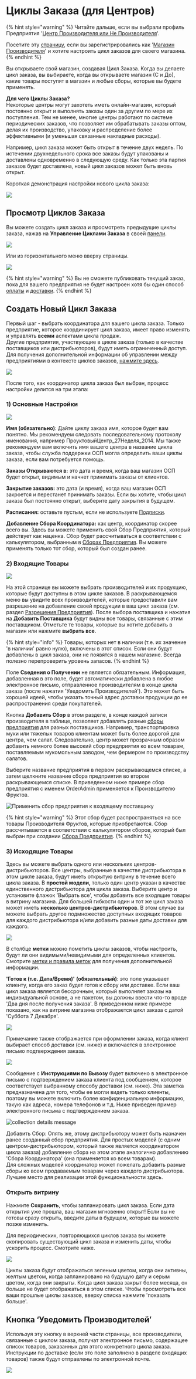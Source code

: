 # Циклы Заказа \(для Центров\)

{% hint style="warning" %}
Читайте дальше, если вы выбрали профиль Предприятия '[Центр Производителя или Не Производителя](../../../your-quick-start-on-ofn-given-who-you-are.md#hub)'.  
  
Посетите эту [страницу](order-cycles-for-producers.md), если вы зарегистрировались как '[Магазин Производителя](../../../your-quick-start-on-ofn-given-who-you-are.md#shop)' и хотите настроить цикл заказов для своего магазина.
{% endhint %}

Вы открываете свой магазин, создавая Цикл Заказа. Когда вы делаете цикл заказа, вы выбираете, когда вы открываете магазин \(С и До\), какие товары поступят в магазин и любые сборы, которые вы будете применять.

**Для чего Циклы Заказа?**  
Некоторые центры могут захотеть иметь онлайн-магазин, который постоянно открыт и выполнять заказы один за другим по мере их поступления. Тем не менее, многие центры работают по системе периодических заказов, что позволяет им обрабатывать заказы оптом, делая их производство, упаковку и распределение более эффективными \(и уменьшая связанные накладные расходы\).

Например, цикл заказа может быть открыт в течение двух недель. По истечении двухнедельного срока все заказы будут упакованы и доставлены одновременно в следующую среду. Как только эта партия заказов будет доставлена, новый цикл заказов может быть вновь открыт.

Короткая демонстрация настройки нового цикла заказа:

![](../../../.gitbook/assets/ordercyclehub.gif)

## Просмотр Циклов Заказа

Вы можете создать цикл заказа и просмотреть предыдущие циклы заказа, нажав на **Управление Циклами Заказа** в своей [панели](../../dashboard.md).

![](../../../.gitbook/assets/ordercycledash.jpg)

Или из горизонтального меню вверху страницы.

![](../../../.gitbook/assets/ordercycle1%20%282%29.jpg)

{% hint style="warning" %}
Вы не сможете публиковать текущий заказ, пока для вашего предприятия не будет настроен хотя бы один способ [оплаты](../payment-methods.md) и [доставки](../shipping-methods.md).
{% endhint %}

## Создать Новый Цикл Заказа

Первый шаг - выбрать координатора для вашего цикла заказа. Только предприятие, которое координирует цикл заказа, имеет право изменять и управлять **всеми** аспектами цикла продаж.  
Другие предприятия, участвующие в цикле заказа \(только в качестве поставщиков или дистрибьюторов\), будут иметь ограниченный доступ.  
Для получения дополнительной информации об управлении между предприятиями в контексте циклов заказов, [нажмите здесь](permissions-in-multi-enterprise-order-cycles.md).

![](../../../.gitbook/assets/ordercycle2.jpg)

После того, как координатор цикла заказа был выбран, процесс настройки делится на три этапа:

### 1\) Основные Настройки

![](../../../.gitbook/assets/ordercycle3%20%281%29.jpg)

**Имя \(обязательно\)**: Дайте циклу заказа имя, которое будет вам понятно. Мы рекомендуем следовать последовательному протоколу именования, например ПроуктовыйЦентр\_27Неделя\_2014. Мы также рекомендуем вам включить имя вашего центра в название цикла заказа, чтобы служба поддержки ОСП могла определить ваши циклы заказа, если вам потребуется помощь.

**Заказы Открываются в:** это дата и время, когда ваш магазин ОСП будет открыт, видимым и начнет принимать заказы от клиентов.

**Закрытие заказов:** это дата \(и время\), когда ваш магазин ОСП закроется и перестанет принимать заказы. Если вы хотите, чтобы цикл заказа был постоянно открыт, выберите дату закрытия в будущем.

**Расписания:** оставьте пустым, если не используете [Подписки](../../subscriptions/).

**Добавление Сбора Координатора:** как центр, координатор скорее всего вы. Здесь вы можете применить свой Сбор Предприятия, который действует как наценка. Сбор будет рассчитываться в соответствии с калькулятором, выбранным в [Сборах Предприятия](../enterprise-fees.md). Вы можете применять только тот сбор, который был создан ранее.

### 2\) Входящие Товары

![](../../../.gitbook/assets/ordercycle4.jpg)

На этой странице вы можете выбрать производителей и их продукцию, которые будут доступны в этом цикле заказов. В раскрывающемся меню вы увидите всех производителей, которые предоставили вам разрешение на добавление своей продукции в ваш цикл заказа \(см. раздел [Разрешения Предприятия](../../enterprise-profile/enterprise-to-enterprise-permissions-e2es.md)\). После выбора поставщика и нажатия на **Добавить Поставщика** будут видны все товары, связанные с этим поставщиком. Отметьте те товары, которые вы хотите добавить в магазин или нажмите **выбрать все**.

{% hint style="info" %}
Товары, которых нет в наличии \(т.е. их значение 'в наличии' равно нулю\), включены в этот список. Если они будут добавлены в цикл заказа, они не появятся в нашем магазине. Всегда полезно перепроверить уровень запасов.
{% endhint %}

Поле **Сведения о Получении** не является обязательным. Информация, добавленная в это поле, будет автоматически добавлена в любое электронное письмо, отправленное производителям в конце цикла заказа \(после нажатия 'Уведомить Производителей'\). Это может быть хорошей идеей, чтобы указать точный адрес доставки продукции до ее распространения среди покупателей.

Кнопка **Добавить Сбор** в этом разделе, в конце каждой записи производителя в таблице, позволяет добавлять разные [сборы предприятия](../enterprise-fees.md) для разных поставщиков. Например, транспортировка муки или тяжелых товаров клиентам может быть более дорогой для центра, чем салат. Следовательно, центр может прозрачным образом добавить немного более высокий сбор предприятия ко всем товарам, поставляемым мукомольным заводом, чем фермером по производству салатов.

Выберите название предприятия в первом раскрывающемся списке, а затем щелкните название сбора предприятия во втором раскрывающемся списке. В приведенном ниже примере сбор предприятия с именем OrderAdmin применяется к Производителю Фруктов.

![&#x41F;&#x440;&#x438;&#x43C;&#x435;&#x43D;&#x438;&#x442;&#x44C; &#x441;&#x431;&#x43E;&#x440; &#x43F;&#x440;&#x435;&#x434;&#x43F;&#x440;&#x438;&#x44F;&#x442;&#x438;&#x44F; &#x43A; &#x432;&#x445;&#x43E;&#x434;&#x44F;&#x449;&#x435;&#x43C;&#x443; &#x43F;&#x43E;&#x441;&#x442;&#x430;&#x432;&#x449;&#x438;&#x43A;&#x443;](../../../.gitbook/assets/enterprise-fee.png)

{% hint style="warning" %}
Этот сбор будет распространяться на все товары Производителя Фруктов, которые приобретаются. Сбор рассчитывается в соответствии с калькулятором сборов, который был выбран при создании [Сбора Предприятия](../enterprise-fees.md).
{% endhint %}

### 3\) Исходящие Товары

Здесь вы можете выбрать одного или нескольких центров-дистрибьюторов. Все центры, выбранные в качестве дистрибьютора в этом цикле заказа, будут иметь открытую витрину в течение всего цикла заказа. В **простой модели,** только один центр  указан в качестве единственного дистрибьютора для цикла заказа. Выберите центр и установите флажок 'Выбрать все', чтобы добавить все входящие товары в витрину магазина. Для большей гибкости один и тот же цикл заказа может иметь **несколько центров-дистрибьюторов**. В этом случае вы можете выбрать другое подмножество доступных входящих товаров для каждого дистрибьютора и/или добавить разные даты доставки для каждого.

![](../../../.gitbook/assets/oc3.jpg)

В столбце **метки** можно пометить циклы заказов, чтобы настроить, будут ли они видимыми/невидимыми для определенных клиентов. Смотрите [метки и правила меток](../customer-management-and-conditional-displays-prices/tags-and-tag-rules.md) для получения дополнительной информации.

**'Готов к \(т.е. Дата/Время\)'** **\(обязательный\)**: это поле указывает клиенту, когда его заказ будет готов к сбору или доставке. Если ваш цикл заказа является бессрочным, который выполняет заказы на индивидуальной основе, а не пакетом, вы должны ввести что-то вроде 'Два дня после получения заказа'. В приведенном ниже примере показано, как на витрине магазина отображается цикл заказа с датой 'Суббота 7 Декабря'.

![](../../../.gitbook/assets/readyfor.jpg)

Примечание также отображается при оформлении заказа, когда клиент выбирает способ доставки \(см. ниже\) и включается в электронное письмо подтверждения заказа.

![](../../../.gitbook/assets/readyfor2.jpg)

Сообщение с **Инструкциями по Вывозу** будет включено в электронное письмо с подтверждением заказа клиента под сообщением, которое соответствует выбранному способу доставки \(см. ниже\). Эта заметка предназначена для того, чтобы ее могли видеть только клиенты, поэтому вы можете включить более конфиденциальную информацию, такую как адреса, номера телефонов и т.д. Ниже приведен пример электронного письма с подтверждением заказа.

![collection details message](../../../.gitbook/assets/collection-details.png)

Добавить Сбор: Опять же, этому дистрибьютору может быть назначен ранее созданный сбор предприятия. Для простых моделей \(с одним центром-дистрибьютором, который также является координатором цикла заказа\) добавление сбора на этом этапе аналогично добавлению 'Сбора Координатора' \(она применяется ко всем товарам\).   
Для сложных моделей координатор может пожелать добавить разные сборы ко всем продаваемым товарам через каждого дистрибьютора. Лучшее место для реализации этой функциональности здесь.

### Открыть витрину

Нажмите **Сохранить**, чтобы запланировать цикл заказа. Если дата открытия уже прошла, ваш магазин мгновенно открыт! Если вы не готовы сразу открыть, введите даты в будущем, которые вы можете позже изменить.

Для периодических, повторяющихся циклов заказа вы можете скопировать существующий цикл заказа и изменить даты, чтобы ускорить процесс. Смотрите ниже.

![](../../../.gitbook/assets/occpy.jpg)

Циклы заказа будут отображаться зеленым цветом, когда они активны, желтым цветом, когда запланировано на будущую дату и серым цветом, когда они закрыты. Когда цикл заказа закрыт более месяца, он больше не будет отображаться в этом списке. Чтобы просмотреть все ваши прошлые циклы заказов,  вверху списка нажмите 'показать больше'.

## **Кнопка ‘Уведомить Производителей’**

Используя эту кнопку в верхней части страницы, все производители, связанные с циклом заказа, получат электронное письмо, содержащее список товаров, заказанных для этого конкретного цикла заказа. Инструкции по доставке \(если это поле заполнено в разделе входящих товаров\) также будут отправлены по электронной почте.

![](../../../.gitbook/assets/notifyproducers.jpg)

